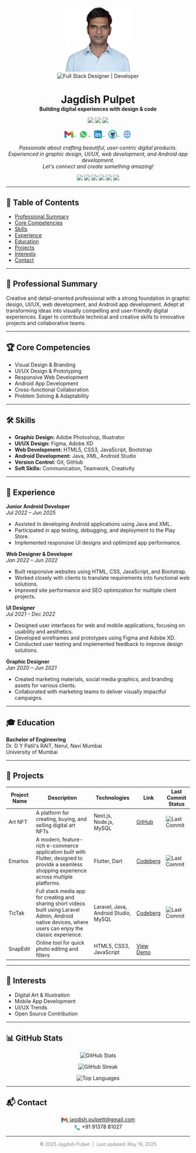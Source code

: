 
<!-- ========================= START: Profile Header Section ========================= -->
<!-- Contains profile photo, title badge, name, tagline, status badges, social links, bio summary, and skill badges -->
<!-- Contains profile photo and title badge -->
<p align="center">
  <img src="assets/jagdish-profile-photo.jpg" alt="Jagdish Pulpet" width="180"><br>
  <img src="https://img.shields.io/badge/Full%20Stack%20Designer%20%7C%20Developer-23272F?style=for-the-badge&logo=codefactor&logoColor=white" alt="Full Stack Designer | Developer" />
</p>

<!-- START: Name and Tagline -->
<h1 align="center" style="margin-bottom:0;">Jagdish Pulpet</h1>
<p align="center" style="margin-top:0;">
  <b>Building digital experiences with design & code</b>
</p>

<!-- START: Status Badges -->
<p align="center">
  <img src="https://img.shields.io/badge/Location-Mumbai,%20India-blue?style=flat-square&logo=googlemaps&logoColor=white" />
  <img src="https://img.shields.io/badge/Experience-3+%20years-green?style=flat-square&logo=clockify&logoColor=white" />
  <img src="https://img.shields.io/badge/Available%20for%20Hire-Yes-brightgreen?style=flat-square&logo=addthis&logoColor=white" />
</p>

<!-- START: Social Links -->
<p align="center">
  <a href="mailto:jagdish.pulpett@gmail.com">
    <img src="assets/gmail.png" alt="Email" width="28" style="vertical-align:middle;">
  </a>
  &nbsp;
  <a href="https://wa.me/919137881027" target="_blank">
    <img src="assets/whatsapp.png" alt="WhatsApp" width="28" style="vertical-align:middle;">
  </a>
  &nbsp;
  <a href="https://linkedin.com/in/jagdish-pulpet" target="_blank">
    <img src="assets/linkedin.png" alt="LinkedIn" width="28" style="vertical-align:middle;">
  </a>
  &nbsp;
  <a href="https://github.com/jagdish-pulpet" target="_blank">
    <img src="assets/github.png" alt="GitHub" width="28" style="vertical-align:middle;">
  </a>
  &nbsp;
  <a href="https://your-portfolio-demo.com" target="_blank">
    <img src="assets/portfolio.png" alt="Portfolio" width="28" style="vertical-align:middle;">
  </a>
</p>

<!-- START: Bio Summary -->
<p align="center" style="max-width:600px;">
  <i>
    Passionate about crafting beautiful, user-centric digital products.<br>
    Experienced in graphic design, UI/UX, web development, and Android app development.<br>
    Let's connect and create something amazing!
  </i>
</p>

<!-- START: Skill Badges -->
<p align="center">
  <img src="https://img.shields.io/badge/Designer-blue" />
  <img src="https://img.shields.io/badge/Developer-green" />
  <img src="https://img.shields.io/badge/HTML5-E34F26?logo=html5&logoColor=white" />
  <img src="https://img.shields.io/badge/CSS3-1572B6?logo=css3&logoColor=white" />
  <img src="https://img.shields.io/badge/JavaScript-F7DF1E?logo=javascript&logoColor=black" />
  <img src="https://img.shields.io/badge/Android-3DDC84?logo=android&logoColor=white" />
</p>

<!-- ========================= END: Profile Header Section =========================== -->

---

<!-- ========================= START: Table of Contents Section ====================== -->
<!-- Contains quick links to all major sections for easy navigation -->
## 📑 Table of Contents

- [Professional Summary](#professional-summary)
- [Core Competencies](#core-competencies)
- [Skills](#skills)
- [Experience](#experience)
- [Education](#education)
- [Projects](#projects)
- [Interests](#interests)
- [Contact](#contact)

<!-- ========================= END: Table of Contents Section ======================== -->

---

<!-- ========================= START: Professional Summary Section =================== -->
<!-- Brief overview of professional background and strengths -->
## 📝 Professional Summary

Creative and detail-oriented professional with a strong foundation in graphic design, UI/UX, web development, and Android app development. Adept at transforming ideas into visually compelling and user-friendly digital experiences. Eager to contribute technical and creative skills to innovative projects and collaborative teams.

<!-- ========================= END: Professional Summary Section ===================== -->

---

<!-- ========================= START: Core Competencies Section ====================== -->
<!-- Highlights of main areas of expertise -->
## 🏆 Core Competencies

- Visual Design & Branding
- UI/UX Design & Prototyping
- Responsive Web Development
- Android App Development
- Cross-functional Collaboration
- Problem Solving & Adaptability

<!-- ========================= END: Core Competencies Section ======================== -->

---

<!-- START: Skills Section -->
## 🛠️ Skills

<!-- ========================= START: Skills List ==================================== -->
<!-- Detailed list of technical and soft skills -->
- **Graphic Design:** Adobe Photoshop, Illustrator
- **UI/UX Design:** Figma, Adobe XD
- **Web Development:** HTML5, CSS3, JavaScript, Bootstrap
- **Android Development:** Java, XML, Android Studio
- **Version Control:** Git, GitHub
- **Soft Skills:** Communication, Teamwork, Creativity
<!-- ========================= END: Skills Section ================================== -->

---

<!-- ========================= START: Experience Section ============================= -->
<!-- Professional work experience, roles, and responsibilities -->
## 💼 Experience

<!-- START: Job Position 1 -->
**Junior Android Developer**  
_Jul 2022 – Jun 2025_

- Assisted in developing Android applications using Java and XML.
- Participated in app testing, debugging, and deployment to the Play Store.
- Implemented responsive UI designs and optimized app performance.

<!-- START: Job Position 2 -->
**Web Designer & Developer**  
_Jan 2022 – Jun 2022_

- Built responsive websites using HTML, CSS, JavaScript, and Bootstrap.
- Worked closely with clients to translate requirements into functional web solutions.
- Improved site performance and SEO optimization for multiple client projects.

<!-- START: Job Position 3 -->
**UI Designer**  
_Jul 2021 – Dec 2022_

- Designed user interfaces for web and mobile applications, focusing on usability and aesthetics.
- Developed wireframes and prototypes using Figma and Adobe XD.
- Conducted user testing and implemented feedback to improve design solutions.

<!-- START: Job Position 4 -->
**Graphic Designer**  
_Jan 2020 – Jun 2021_

- Created marketing materials, social media graphics, and branding assets for various clients.
- Collaborated with marketing teams to deliver visually impactful campaigns.
<!-- ========================= END: Experience Section =============================== -->

---

<!-- ========================= START: Education Section ============================== -->
<!-- Academic background and qualifications -->
## 🎓 Education

**Bachelor of Engineering**  
Dr. D Y Patil's RAIT, Nerul, Navi Mumbai  
University of Mumbai
<!-- ========================= END: Education Section ================================ -->

---

<!-- ========================= START: Projects Section =============================== -->
<!-- Notable projects with brief descriptions and links -->
## 🚀 Projects

<!-- START: Projects Table -->
| Project Name         | Description                                               | Technologies                     | Link         | Last Commit Status |
|----------------------|-----------------------------------------------------------|----------------------------------|--------------|--------------------|
| Art NFT              | A platform for creating, buying, and selling digital art NFTs | Next.js, Node.js, MySQL         | [GitHub](https://github.com/jagdish-pulpet/artnft) | ![Last Commit](https://img.shields.io/github/last-commit/jagdish-pulpet/artnft) |      |
| Emartos              | A modern, feature-rich e-commerce application built with Flutter, designed to provide a seamless shopping experience across multiple platforms. | Flutter, Dart                    | [Codeberg](https://codeberg.org/jpulpet/emartos) | ![Last Commit](https://img.shields.io/badge/last%20commit-unknown-orange) |
| TicTak          | Full stack  media app for creating and sharing short videos built using Laravel Admin, Android native devices,  where users can enjoy the classic experience. | Laravel, Java, Android Studio, MySQL             | [Codeberg](https://codeberg.org/jpulpet/tictac-android-java) | ![Last Commit](https://img.shields.io/badge/last%20commit-unknown-orange) |
| SnapEdit          | Online tool for quick photo editing and filters     | HTML5, CSS3, JavaScript   | [View Demo](https://jagdish-pulpet.github.io/snapedit)       |

<!-- ========================= END: Projects Section ================================ -->

---

<!-- START: Interests Section -->
## 🎨 Interests

<!-- ========================= START: Interests List ================================= -->
<!-- List of personal and professional interests -->
- Digital Art & Illustration
- Mobile App Development
- UI/UX Trends
- Open Source Contribution
<!-- ========================= END: Interests Section =============================== -->

---

<!-- ========================= START: GitHub Stats Section =========================== -->
<!-- GitHub statistics, streaks, and trophies -->
## 📊 GitHub Stats

<!-- START: GitHub Stats Cards -->
<p align="center">
  <img src="https://github-readme-stats.vercel.app/api?username=jagdish-pulpet&show_icons=true&theme=blueberry" alt="GitHub Stats" />
</p>

<p align="center">
  <img src="https://github-readme-streak-stats.herokuapp.com/?user=jagdish-pulpet&theme=blueberry" alt="GitHub Streak" />
</p>

<p align="center">
  <img src="https://github-readme-stats.vercel.app/api/top-langs/?username=jagdish-pulpet&theme=blueberry" alt="Top Languages" />
</p>
<!-- ========================= END: GitHub Stats Section ============================= -->

---

<!-- ========================= START: Contact Section ================================ -->
<!-- Contact information and ways to connect -->
## 📬 Contact

<!-- START: Social Links -->
<!-- START: Contact Info -->
<p align="center">
  <a href="mailto:jagdish.pulpett@gmail.com">
    <img src="assets/gmail.png" alt="Email" width="20" style="vertical-align:middle;"> jagdish.pulpett@gmail.com
  </a> <br>
  <img src="assets/phone.png" alt="Phone" width="18" style="vertical-align:middle;"> +91 91378 81027
</p>
<!-- ========================= END: Contact Section ================================= -->

---

<!-- START: Footer -->
<p align="center" style="color:#888;font-size:0.9em;">
  &copy; 2025 Jagdish Pulpet &nbsp;|&nbsp; Last updated: May 16, 2025
</p>
<!-- END: Footer -->

<!--
## Hi there 👋


**jagdish-pulpet/jagdish-pulpet** is a ✨ _special_ ✨ repository because its `README.md` (this file) appears on your GitHub profile.

Here are some ideas to get you started:

- 🔭 I'm currently working on ...
- 🌱 I'm currently learning ...
- 👯 I'm looking to collaborate on ...
- 🤔 I'm looking for help with ...
- 💬 Ask me about ...
- 📫 How to reach me: ...
- 😄 Pronouns: ...
- ⚡ Fun fact: ...
-->
